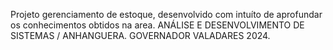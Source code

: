 Projeto gerenciamento de estoque, desenvolvido com intuíto de aprofundar os conhecimentos obtidos na area.
ANÁLISE E DESENVOLVIMENTO DE SISTEMAS / ANHANGUERA.
GOVERNADOR VALADARES 2024.
